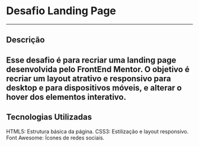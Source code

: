# Desafio Landing Page
---
## Descrição
Esse desafio é para recriar uma landing page desenvolvida pelo FrontEnd Mentor. O objetivo é recriar um layout atrativo e responsivo para desktop e para dispositivos móveis, e alterar o hover dos elementos interativo.
---
## Tecnologias Utilizadas
HTML5: Estrutura básica da página.
CSS3: Estilização e layout responsivo.
Font Awesome: Ícones de redes sociais.
